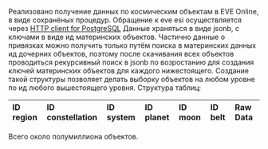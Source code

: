 Реализовано получение данных по космическим объектам в EVE Online, в виде сохранёных процедур.
Обращение к eve esi осуществляется через [HTTP client for PostgreSQL](https://github.com/pramsey/pgsql-http)
Данные храняться в виде jsonb, с ключами в виде ид материнских объектов.
Частично данные о привязках можно получить только путём поиска в материнских данных ид дочерних объектов,
поэтому после скачивания всех объектов проводиться рекурсивный поиск в jsonb по возростанию для создания ключей материнских объектов для каждого нижестоящего.
Создание такой структуры позволяет делать выборку объектов на любом уровне по ид любого вышестоящего уровня.
Структура таблиц:

|ID region|ID constellation|ID system|ID planet|ID moon|ID belt|Raw Data|
|:--------|:---------------|:--------|:--------|:-----|:-------|:-------|

Всего около полумиллиона объектов.

